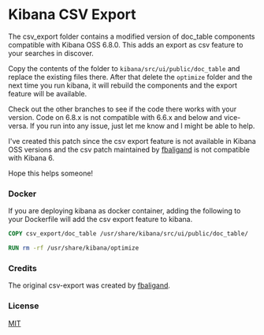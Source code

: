 # Kibana CSV Export

The csv_export folder contains a modified version of doc_table components compatible with Kibana OSS 6.8.0. This adds an export as csv feature to your searches in discover.

Copy the contents of the folder to `kibana/src/ui/public/doc_table` and replace the existing files there. After that delete the `optimize` folder and the next time you run kibana, it will rebuild the components and the export feature will be available.

Check out the other branches to see if the code there works with your version. Code on 6.8.x is not compatible with 6.6.x and below and vice-versa. If you run into any issue, just let me know and I might be able to help.

I've created this patch since the csv export feature is not available in Kibana OSS versions and the csv patch maintained by [fbaligand](https://github.com/fbaligand/kibana/releases) is not compatible with Kibana 6.

Hope this helps someone!

### Docker

If you are deploying kibana as docker container, adding the following to your Dockerfile will add the csv export feature to kibana.

```Dockerfile
COPY csv_export/doc_table /usr/share/kibana/src/ui/public/doc_table/

RUN rm -rf /usr/share/kibana/optimize
```

### Credits

The original csv-export was created by [fbaligand](https://github.com/fbaligand/kibana/releases).

### License

[MIT](https://choosealicense.com/licenses/mit/)
